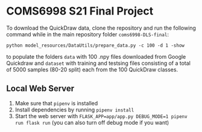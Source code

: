 # COMS6998 S21 Final Project

To download the QuickDraw data, clone the repository and run the following command while in the main repository folder `coms6998-DLS-final`:

```
python model_resources/DataUtils/prepare_data.py -c 100 -d 1 -show
```

to populate the folders `data` with 100 .npy files downloaded from Google Quickdraw and `dataset` with training and testsing files consisting of a total of 5000 samples (80-20 split) each from the 100 QuickDraw classes.

## Local Web Server

1. Make sure that `pipenv` is installed
2. Install dependencies by running `pipenv install`
3. Start the web server with `FLASK_APP=app/app.py DEBUG_MODE=1 pipenv run flask run` (you can also turn off debug mode if you want)
